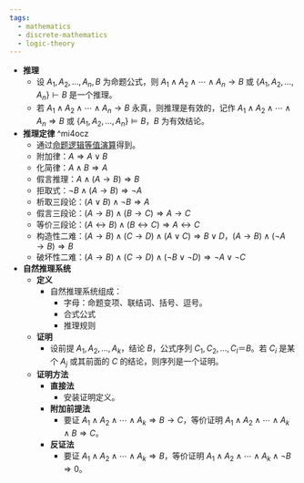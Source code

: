 ```yaml
---
tags:
  - mathematics
  - discrete-mathematics
  - logic-theory
---
```

- **推理**
    - 设 $A_1,A_2,\dots,A_n,B$ 为命题公式，则 $A_1 \land A_2 \land \cdots \land A_n \to B$ 或 $\{A_1,A_2,\dots,A_n\} \vdash B$ 是一个推理。
    - 若 $A_1 \land A_2 \land \cdots \land A_n \to B$ 永真，则推理是有效的，记作 $A_1 \land A_2 \land \cdots \land A_n \Rightarrow B$ 或 $\{A_1,A_2,\dots,A_n\} \models B$，$B$ 为有效结论。
- **推理定律** ^mi4ocz
    - 通过[命题逻辑等值演算](/notes/docs/mathematics/discrete-mathematics/proposition-logic-calculation)得到。
    - 附加律：$A \Rightarrow A \lor B$
    - 化简律：$A \land B \Rightarrow A$
    - 假言推理：$A \land (A \to B) \Rightarrow B$
    - 拒取式：$\neg B \land (A \to B) \Rightarrow \neg A$
    - 析取三段论：$(A \lor B) \land \neg B \Rightarrow A$
    - 假言三段论：$(A \to B) \land (B \to C) \Rightarrow A \to C$
    - 等价三段论：$(A \leftrightarrow B) \land (B \leftrightarrow C) \Rightarrow A \leftrightarrow C$
    - 构造性二难：$(A \to B) \land (C \to D) \land (A \lor C) \Rightarrow B \lor D$，$(A \to B) \land (\neg A \to B) \Rightarrow B$
    - 破坏性二难：$(A \to B) \land (C \to D) \land (\neg B \lor \neg D) \Rightarrow \neg A \lor \neg C$
- **自然推理系统**
    - **定义**
        - 自然推理系统组成：
            - 字母：命题变项、联结词、括号、逗号。
            - 合式公式
            - 推理规则
    - **证明**
        - 设前提 $A_1,A_2,\dots,A_k$，结论 $B$，公式序列 $C_1,C_2,\dots,C_l ＝ B$。若 $C_i$ 是某个 $A_j$ 或其前面的 $C$ 的结论，则序列是一个证明。
    - **证明方法**
        - **直接法**
            - 安装证明定义。
        - **附加前提法**
            - 要证 $A_1 \land A_2 \land \cdots \land A_k \Rightarrow B \to C$，等价证明 $A_1 \land A_2 \land \cdots \land A_k \land B \Rightarrow C$。
        - **反证法**
            - 要证 $A_1 \land A_2 \land \cdots \land A_k \Rightarrow B$，等价证明 $A_1 \land A_2 \land \cdots \land A_k \land \neg B \Rightarrow 0$。
